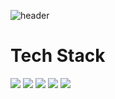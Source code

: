<!--Reference: https://github.com/kyechan99/capsule-render?tab=readme-ov-file#color-->
![header](https://capsule-render.vercel.app/api?type=slice&color=FFC300&height=160&section=header&text=Hi!%20I'm%20Minkyu!&fontAlign=50&fontAlignY=70&fontSize=90&fontColor=7FFFD4)

# Tech Stack
<!--
Reference: https://simpleicons.org/
-->
<img src="https://img.shields.io/badge/Python-3766AB?style=flat-square&logo=Python&logoColor=white"/></a>
<img src="https://img.shields.io/badge/R-276DC3?style=flat-square&logo=Python&logoColor=white"/></a>
<img src="https://img.shields.io/badge/PostgreSQL-4169E1?style=flat-square&logo=Python&logoColor=white"/></a>
<img src="https://img.shields.io/badge/Java-F7DF1E?style=flat-square&logo=Python&logoColor=white"/></a>
<img src="https://img.shields.io/badge/Flutter-02569B?style=flat-square&logo=Python&logoColor=white"/></a>
